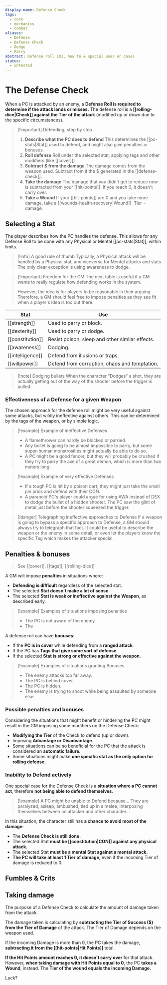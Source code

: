 ```yaml
---
display-name: Defense Check
tags:
  - core
  - mechanics
  - combat
aliases:
  - Defense
  - Defense Check
  - Dodge
  - Parry
abstract: Defense roll 101, how to & special uses or cases
status:
  - untested
---
```

# The Defense Check
When a PC is attacked by an enemy, a **Defense Roll is required to determine if the attack lands or misses.** The defense roll is a **[[rolling-dice|Check]] against the Tier of the attack** (modified up or down due to the specific circumstances).

> [!important] Defending, step by step
> 1. **Describe what the PC does to defend**
> 	   This determines the [[pc-stats|Stat]] used to defend, and might also give penalties or bonuses.
> 2. **Roll defense**
> 	   Roll under the selected stat, applying tags and other modifiers (like [[cover]])
> 3. **Subtract $ from the damage**
>       The damage comes from the weapon used. Subtract from it the $ generated in the [[defense-check]].
> 4. **Take the damage**
> 	   The damage that you didn't get to reduce now is subtracted from your [[hit-points]]. If you reach 0, it doesn't carry over.
> 5. **Take a Wound**
> 	   If your [[hit-points]] are 0 and you take more damage, take a [[wounds-health-recovery|Wound]]. Tier = damage.

## Selecting a Stat
The player describes how the PC handles the defense. This allows for any Defense Roll to be done with any Physical or Mental [[pc-stats|Stat]], within limits.

> [!info] A good rule of thumb
> Typically, a Physical attack will be handled by a Physical stat, and viceversa for Mental attacks and stats. The only clear exception is using awareness to dodge.

> [!important] Freedom for the GM
> The next table is useful if a GM wants to really regulate how defending works in the system.
> 
> However, the idea is for players to be reasonable in their arguing. Therefore, a GM should feel free to impose penalties as they see fit when a player's idea is too out there.

| Stat             | Use                                             |
| ---------------- | ----------------------------------------------- |
| [[strength]]     | Used to parry or block.                         |
| [[dexterity]]    | Used to parry or dodge.                         |
| [[constitution]] | Resist poison, sleep and other similar effects. |
| [[awareness]]    | Dodging.                                        |
| [[intelligence]] | Defend from illusions or traps.                 |
| [[willpower]]    | Defend from corruption, chaos and temptation.   |
> [!note] Dodging bullets
> When the character "Dodges" a shot, they are actually getting out of the way of the shooter before the trigger is pulled.
### Effectiveness of a Defense for a given Weapon
The chosen approach for the defense roll might be very useful against some attacks, but wildly ineffective against others. This can be determined by the tags of the weapon, or by simple logic.

> [!example] Example of ineffective Defenses
> - A flamethrower can hardly be blocked or parried.
> - Any bullet is going to be almost impossible to parry, but some super-human monstrosities might actually be able to do so.
> - A PC might be a good fencer, but they will probably be crushed if they try to parry the axe of a great demon, which is more than two meters long.

> [!example] Example of very effective Defenses
> - If a tough PC is hit by a poison dart, they might just take the small pin prick and defend with their CON.
> - A paranoid PC's player could argue for using AWA instead of DEX to dodge the bullet of a hidden shooter. The PC saw the glint of metal just before the shooter squeezed the trigger.

> [!danger] Telegraphing ineffective approaches to Defense
> If a weapon is going to bypass a specific approach to Defense, a GM should always try to telegraph that fact. It could be useful to describe the weapon or the enemy in some detail, or even let the players know the specific Tag which makes the attacker special.

## Penalties & bonuses
> See [[cover]], [[tags]], [[rolling-dice]]

A GM will impose **penalties** in situations where:
- **Defending is difficult** regardless of the selected stat.
- The selected **Stat doesn't make a lot of sense**.
- The selected **Stat is weak or ineffective against the Weapon**, as described early.

> [!example] Examples of situations imposing penalties
> - The PC is not aware of the enemy.
> - The 

A defense roll can have **bonuses**:
- If the **PC is in cover** while defending from a **ranged attack**.
- If the PC has **Tags that give some sort of defense**.
- If the selected **Stat is strong or effective against the weapon**.

> [!example] Examples of situations granting Bonuses
> - The enemy attacks too far away.
> - The PC is behind cover.
> - The PC is hidden.
> - The enemy is trying to shoot while being assaulted by someone else.

### Possible penalties and bonuses
Considering the situations that might benefit or hindering the PC might result in the GM imposing some modifiers on the Defense Check:
- **Modifying the Tier** of the Check to defend (up or down).
- Imposing **Advantage or Disadvantage**.
- Some situations can be so beneficial for the PC that the attack is considered an **automatic failure.**
- Some situations might make **one specific stat as the only option for rolling defense.**

### Inability to Defend actively
One special case for the Defense Check is a **situation where a PC cannot act**, therefore **not being able to defend themselves**.

> [!example] A PC might be unable to Defend because...
> They are paralyzed, asleep, ambushed, tied up in a melee, interposing themselves between an attacker and other character...

In this situation, the character still has **a chance to avoid most of the damage**:
- The **Defense Check is still done.**
- The selected Stat **must be [[constitution|CON]] against any physical attack.**
- The selected Stat **must be a mental Stat against a mental attack.**
-  **The PC will take at least 1 Tier of damage**, even if the incoming Tier of damage is reduced to 0.

## Fumbles & Crits

## Taking damage
The purpose of a Defense Check to calculate the amount of damage taken from the attack.

The damage taken is calculating by **subtracting the Tier of Success ($) from the Tier of Damage** of the attack. The Tier of Damage depends on the weapon used. 

If the incoming Damage is more than 0, the PC takes the damage, **subtracting it from the [[hit-points|Hit Points]]** total.

**If the Hit Points amount reaches 0, it doesn't carry over** for that attack. However, **when taking damage with Hit Points equal to 0**, the PC **takes a Wound**, instead. The **Tier of the wound equals the incoming Damage.**

Luck?